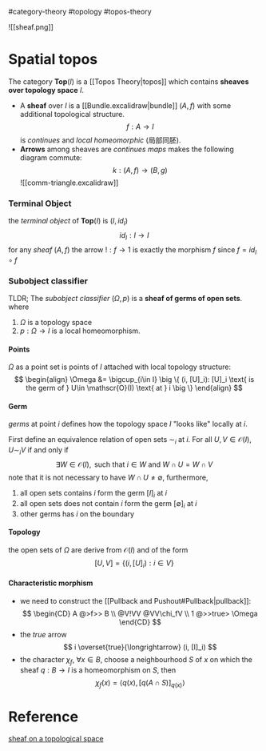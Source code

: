 #category-theory 
#topology 
#topos-theory 

![[sheaf.png]]


# Spatial topos

The category $\mathbf{Top}(I)$ is a [[Topos Theory|topos]] which contains **sheaves over topology space** $I$. 

- A **sheaf**  over $I$ is a [[Bundle.excalidraw|bundle]] $(A, f)$ with some additional topological structure.  
    $$ f : A \to I $$is _continues_ and _local homeomorphic_ (局部同胚). 
- __Arrows__ among sheaves are _continues maps_ makes the following diagram commute: $$ k: (A, f) \to (B, g) $$
          ![[comm-triangle.excalidraw]]


### Terminal Object

the _terminal object_ of $\mathbf{Top}(I)$ is $(I, id_I)$
$$id_I: I\to I$$
for any _sheaf_ $(A, f)$ the arrow $!: f \to 1$ is exactly the morphism $f$ since $f = id_I \circ f$ 


### Subobject classifier

TLDR;
The _subobject classifier_  $(\Omega, p)$ is a **sheaf of germs of open sets**.
where 
1. $\Omega$ is a topology space 
2. $p: \Omega \to I$ is a local homeomorphism.


#### Points

$\Omega$ as a point set is points of $I$ attached with local topology structure:
$$
\begin{align}
  \Omega &= \bigcup_{i\in I} \big \{  (i, [U]_i): [U]_i \text{ is the germ of } U\in \mathscr{O}(I) \text{ at } i \big \} 
\end{align}
$$


#### Germ

_germs_ at point $i$ defines how the topology space $I$ "looks like" locally at $i$.

First define an equivalence relation of open sets  $\sim_i$ at $i$.
For all $U, V \in \mathscr O(I)$,  $U \sim_i V$ if and only if
$$
  \exists W\in \mathscr O(I), \text{ such that }  
  i\in W \text{ and } W\cap U = W \cap V
$$
note that it is not necessary to have $W\cap U \ne \emptyset$, furthermore,
1. all open sets contains $i$ form the germ $[I]_i$ at $i$
2. all open sets does not contain $i$ form the germ $[\emptyset]_i$ at $i$
3. other germs has $i$ on the boundary


#### Topology

the open sets of $\Omega$ are derive from $\mathscr O(I)$ and of the form
$$
  [U, V] = \{(i, [U]_i): i\in V\}
$$


#### Characteristic morphism

- we need to construct the [[Pullback and Pushout#Pullback|pullback]]:
    $$
    \begin{CD}
    A @>f>> B \\
    @V!VV  @VV\chi_fV \\
    1 @>>true> \Omega
    \end{CD}
  $$
- the $true$ arrow $$ i \overset{true}{\longrightarrow} (i, [I]_i) $$
- the character $\chi_f$, $\forall x\in B$, choose a neighbourhood $S$ of $x$ on which the sheaf $q: B \to I$ is a homeomorphism on $S$, then $$ \chi_f(x) = \langle q(x), [q(A\cap S)]_{q(x)} \rangle $$
# Reference

[sheaf on a topological space](https://ncatlab.org/nlab/show/sheaf+on+a+topological+space)
